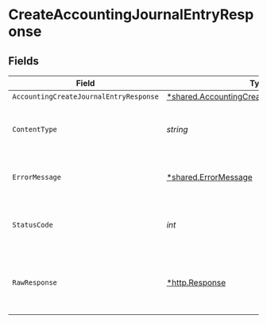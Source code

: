 # CreateAccountingJournalEntryResponse


## Fields

| Field                                                                                                       | Type                                                                                                        | Required                                                                                                    | Description                                                                                                 |
| ----------------------------------------------------------------------------------------------------------- | ----------------------------------------------------------------------------------------------------------- | ----------------------------------------------------------------------------------------------------------- | ----------------------------------------------------------------------------------------------------------- |
| `AccountingCreateJournalEntryResponse`                                                                      | [*shared.AccountingCreateJournalEntryResponse](../../models/shared/accountingcreatejournalentryresponse.md) | :heavy_minus_sign:                                                                                          | Success                                                                                                     |
| `ContentType`                                                                                               | *string*                                                                                                    | :heavy_check_mark:                                                                                          | HTTP response content type for this operation                                                               |
| `ErrorMessage`                                                                                              | [*shared.ErrorMessage](../../models/shared/errormessage.md)                                                 | :heavy_minus_sign:                                                                                          | The request made is not valid.                                                                              |
| `StatusCode`                                                                                                | *int*                                                                                                       | :heavy_check_mark:                                                                                          | HTTP response status code for this operation                                                                |
| `RawResponse`                                                                                               | [*http.Response](https://pkg.go.dev/net/http#Response)                                                      | :heavy_minus_sign:                                                                                          | Raw HTTP response; suitable for custom response parsing                                                     |